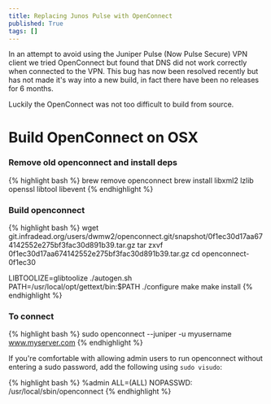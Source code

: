 ```yaml
---
title: Replacing Junos Pulse with OpenConnect
published: True
tags: []
---
```


In an attempt to avoid using the Juniper Pulse (Now Pulse Secure) VPN client we tried OpenConnect but found that DNS did not work correctly when connected to the VPN.
This bug has now been resolved recently but has not made it's way into a new build, in fact there have been no releases for 6 months.

Luckily the OpenConnect was not too difficult to build from source.

# Build OpenConnect on OSX

### Remove old openconnect and install deps

{% highlight bash %}
brew remove openconnect
brew install libxml2 lzlib openssl libtool libevent
{% endhighlight %}

### Build openconnect

{% highlight bash %}
wget git.infradead.org/users/dwmw2/openconnect.git/snapshot/0f1ec30d17aa674142552e275bf3fac30d891b39.tar.gz
tar zxvf 0f1ec30d17aa674142552e275bf3fac30d891b39.tar.gz
cd openconnect-0f1ec30

LIBTOOLIZE=glibtoolize ./autogen.sh
PATH=/usr/local/opt/gettext/bin:$PATH
./configure
make
make install
{% endhighlight %}

### To connect

{% highlight bash %}
sudo openconnect --juniper -u myusername www.myserver.com
{% endhighlight %}

If you're comfortable with allowing admin users to run openconnect without entering a sudo password, add the following using `sudo visudo`:

{% highlight bash %}
%admin  ALL=(ALL) NOPASSWD: /usr/local/sbin/openconnect
{% endhighlight %}
